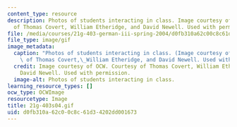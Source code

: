 ```yaml
---
content_type: resource
description: Photos of students interacting in class. Image courtesy of OCW. Courtesy
  of Thomas Covert, William Etheridge, and David Newell. Used with permission.
file: /media/courses/21g-403-german-iii-spring-2004/d0fb310a62c00c8c61d34202dd001673_21g-403s04.gif
file_type: image/gif
image_metadata:
  caption: "Photos of students interacting in class. (Image courtesy of OCW. Courtesy\
    \ of Thomas Covert,\_William Etheridge, and David Newell. Used with permission.)"
  credit: Image courtesy of OCW. Courtesy of Thomas Covert, William Etheridge, and
    David Newell. Used with permission.
  image-alt: Photos of students interacting in class.
learning_resource_types: []
ocw_type: OCWImage
resourcetype: Image
title: 21g-403s04.gif
uid: d0fb310a-62c0-0c8c-61d3-4202dd001673
---
```

